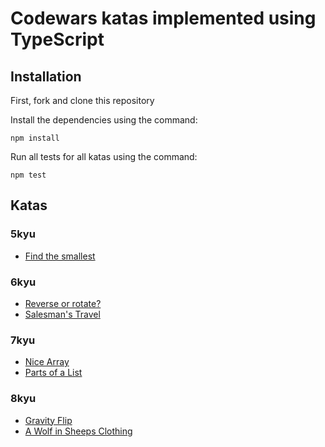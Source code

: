 # Codewars katas implemented using TypeScript

## Installation

First, fork and clone this repository

Install the dependencies using the command: 

    npm install

Run all tests for all katas using the command: 

    npm test

## Katas

### 5kyu

- <a href = "https://github.com/codingWithRach/ts-codewars/blob/main/src/5_kyu/find_the_smallest/smallest.md">Find the smallest</a>

### 6kyu

- <a href = "https://github.com/codingWithRach/ts-codewars/blob/main/src/6_kyu/reverse_or_rotate/revrot.md">Reverse or rotate?</a>
- <a href = "https://github.com/codingWithRach/ts-codewars/blob/main/src/6_kyu/salesmans_travel/travel.md">Salesman's Travel</a>

### 7kyu

- <a href = "https://github.com/codingWithRach/ts-codewars/blob/main/src/7_kyu/nice_array/nice_array.md">Nice Array</a>
- <a href = "https://github.com/codingWithRach/ts-codewars/blob/main/src/7_kyu/parts_of_a_list/partlist.md">Parts of a List</a>

### 8kyu

- <a href = "https://github.com/codingWithRach/ts-codewars/blob/main/src/8_kyu/gravity_flip/gravity_flip.md">Gravity Flip</a>
- <a href = "https://github.com/codingWithRach/ts-codewars/blob/main/src/8_kyu/wolf_in_sheeps_clothing/wolf.md">A Wolf in Sheeps Clothing</a>
